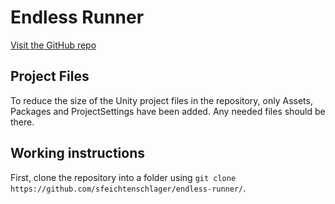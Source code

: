 [comment]: <> (Only edit this file in GitHub as .gitignore prevents it from pushing.)

# Endless Runner
[Visit the GitHub repo](https://github.com/sfeichtenschlager/endless-runner/)


## Project Files
To reduce the size of the Unity project files in the repository, only Assets, Packages and ProjectSettings have been added. Any needed files should be there.

## Working instructions
First, clone the repository into a folder using `git clone https://github.com/sfeichtenschlager/endless-runner/`.
